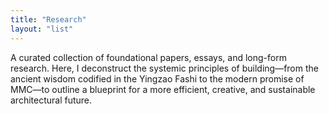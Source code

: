 ```yaml
---
title: "Research"
layout: "list"
---
```

A curated collection of foundational papers, essays, and long-form research. Here, I 
deconstruct the systemic principles of building—from the ancient wisdom codified in the 
Yingzao Fashi to the modern promise of MMC—to outline a blueprint for a more efficient, 
creative, and sustainable architectural future.
